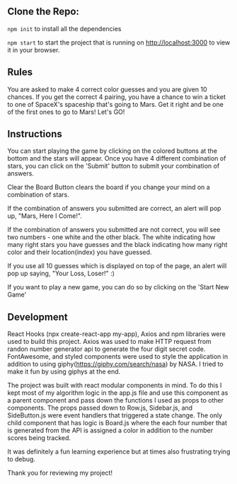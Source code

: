 


## Clone the Repo: 

`npm init` to install all the dependencies

`npm start` to start the project that is running on [http://localhost:3000](http://localhost:3000) to view it in your browser.

## Rules

You are asked to make 4 correct color guesses and you are given 10 chances. If you get the correct 4 pairing, you have a chance to win a ticket to one of SpaceX's spaceship that's going to Mars. Get it right and be one of the first ones to go to Mars! Let's GO!

## Instructions

You can start playing the game by clicking on the colored buttons at the bottom and the stars will appear. Once you have 4 different combination of stars, you can click on the 'Submit' button to submit your combination of answers.

Clear the Board Button clears the board if you change your mind on a combination of stars.

If the combination of answers you submitted are correct, an alert will pop up, "Mars, Here I Come!".

If the combination of answers you submitted are not correct, you will see two numbers - one white and the other black. The white indicating how many right stars you have guesses and the black indicating how many right color and their location(index) you have guessed.

If you use all 10 guesses which is displayed on top of the page, an alert will pop up saying, "Your Loss, Loser!" :)

If you want to play a new game, you can do so by clicking on the 'Start New Game'

## Development

React Hooks (npx create-react-app my-app), Axios and npm libraries were used to build this project. Axios was used to make HTTP request from randon number generator api to generate the four digit secret code. FontAwesome, and styled components were used to style the application in addition to using giphy(https://giphy.com/search/nasa) by NASA. I tried to make it fun by using giphys at the end.

The project was built with react modular components in mind. To do this I kept most of my algorithm logic in the app.js file and use this component as a parent component and pass down the functions I used as props to other components. The props passed down to Row.js, Sidebar.js, and SideButton.js were event handlers that triggered a state change. The only child component that has logic is Board.js where the each four number that is generated from the API is assigned a color in addition to the number scores being tracked.

It was definitely a fun learning experience but at times also frustrating trying to debug.

Thank you for reviewing my project!
